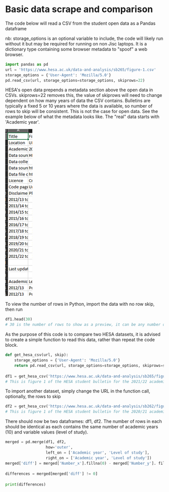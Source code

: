 # Basic data scrape and comparison
The code below will read a CSV from the student open data as a Pandas dataframe

nb: storage_options is an optional variable to include, the code will likely run without it but may be required for running on non Jisc laptops. It is a dictionary type containing some browser metadata to "spoof" a web browser.

```python
import pandas as pd
url = 'https://www.hesa.ac.uk/data-and-analysis/sb265/figure-1.csv'
storage_options = {'User-Agent': 'Mozilla/5.0'}
pd.read_csv(url, storage_options=storage_options, skiprows=22)
```

HESA's open data prepends a metadata section above the open data in CSVs. skiprows=22 removes this, the value of skiprows will need to change dependent on how many years of data the CSV contains.
Bulletins are typically a fixed 5 or 10 years where the data is available, so number of rows to skip will be consistent. This is not the case for open data.
See the example below of what the metadata looks like. The "real" data starts with 'Academic year'.

![metadatapreview](../images/metadata.png)

To view the number of rows in Python, import the data with no row skip, then run 
```python
df1.head(30)
# 30 is the number of rows to show as a preview, it can be any number or excluded to return the default of 5.
```

As the purpose of this code is to compare two HESA datasets, it is advised to create a simple function to read this data, rather than repeat the code block.

```python
def get_hesa_csv(url, skip):
    storage_options = {'User-Agent': 'Mozilla/5.0'}
    return pd.read_csv(url, storage_options=storage_options, skiprows=skip)

df1 = get_hesa_csv('https://www.hesa.ac.uk/data-and-analysis/sb265/figure-1.csv', skip=23)
# This is figure 1 of the HESA student bulletin for the 2021/22 academic year
```

To import another dataset, simply change the URL in the function call, optionally, the rows to skip

```python
df2 = get_hesa_csv('https://www.hesa.ac.uk/data-and-analysis/sb262/figure-1.csv', skip=23)
# This is figure 1 of the HESA student bulletin for the 2020/21 academic year
```

There should now be two dataframes: df1, df2. The number of rows in each should be identical as each contains the same number of academic years (10) and variable values (level of study).
```python
merged = pd.merge(df1, df2,
                  how='outer',
                  left_on = ['Academic year', 'Level of study'], 
                  right_on = ['Academic year', 'Level of study'])
merged['diff'] = merged['Number_x'].fillna(0) - merged['Number_y']. fillna(0)

differences = merged[merged['diff'] != 0]

print(differences)
```
